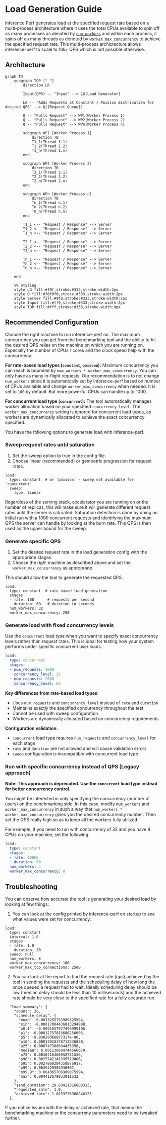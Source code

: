 # Load Generation Guide

Inference Perf generates load at the specified request rate based on a multi-process architecture where it uses the total CPUs available to spin off as many processes as denoted by [`num_workers`](CONFIG.md#load-configuration) and within each process, it spins off as many threads as denoted by [`worker_max_concurrency`](CONFIG.md#load-configuration) to achieve the specified request rate. This multi-process archictecture allows inference-perf to scale to 10k+ QPS which is not possible otherwise.

## Architecture

```mermaid
graph TD
    subgraph TOP [" "]
        direction LR
        
        Input(QPS) -- "Input" --> LG[Load Generator]
        
        LG -- "Adds Requests at Constant / Poisson distribution for desired QPS" --> Q([Request Queue])
        
        Q -- "Pulls Request" --> WP1(Worker Process 1)
        Q -- "Pulls Request" --> WP2(Worker Process 2)
        Q -- "Pulls Request" --> WPn(Worker Process n)

        subgraph WP1 [Worker Process 1]
            direction TB
            T1_1(Thread 1.1)
            T1_2(Thread 1.2)
            T1_n(Thread 1.n)
        end

        subgraph WP2 [Worker Process 2]
            direction TB
            T2_1(Thread 2.1)
            T2_2(Thread 2.2)
            T2_n(Thread 2.n)
        end
        
        subgraph WPn [Worker Process n]
            direction TB
            Tn_1(Thread n.1)
            Tn_2(Thread n.2)
            Tn_n(Thread n.n)
        end

        T1_1 <-- "Request / Response" --> Server
        T1_2 <-- "Request / Response" --> Server
        T1_n <-- "Request / Response" --> Server
        
        T2_1 <-- "Request / Response" --> Server
        T2_2 <-- "Request / Response" --> Server
        T2_n <-- "Request / Response" --> Server
        
        Tn_1 <-- "Request / Response" --> Server
        Tn_2 <-- "Request / Response" --> Server
        Tn_n <-- "Request / Response" --> Server

    end

    %% Styling
    style LG fill:#f9f,stroke:#333,stroke-width:2px
    style Q fill:#f0f0f0,stroke:#333,stroke-width:2px
    style Server fill:#9f9,stroke:#333,stroke-width:2px
    style Input fill:#ff9,stroke:#333,stroke-width:2px
    style TOP fill:#fff,stroke:#333,stroke-width:0px
```

## Recommended Configuration

Choose the right machine to run inference-perf on. The maximum concurrency you can get from the benchmarking tool and the ability to hit the desired QPS relies on the machine on which you are running on. Especially the number of CPUs / cores and the clock speed help with the concurrency. 

**For rate-based load types (`constant`, `poisson`):**
Maximum concurrency you can reach is bounded by `num_workers * worker_max_concurrency`. You can only have as many in-flight requests. Our recommendation is to not change `num_workers` since it is automatically set by inference-perf based on number of CPUs available and change `worker_max_concurrency` when needed. It is set to `100` by default. But more powerful CPUs can handle up to 1000.

**For concurrent load type (`concurrent`):**
The tool automatically manages worker allocation based on your specified `concurrency_level`. The `worker_max_concurrency` setting is ignored for concurrent load types, as workers are dynamically allocated to achieve the exact concurrency specified.

You have the following options to generate load with inference-perf.

### Sweep request rates until saturation

1. Set the sweep option to true in the config file.
2. Choose linear (recommended) or gemoetric progression for request rates.

```
load:
  type: constant  # or 'poisson' - sweep not available for 'concurrent'
  sweep:
    type: linear
```

Regardless of the serving stack, accelerator you are running on or the number of replicas, this will make sure it will generate different request rates until the server is saturated. Saturation detection is done by doing an initial run with a 1000 concurrent requests and identifying the maximum QPS the server can handle by looking at the burn rate. This QPS is then used as the upper bound for the sweep.

### Generate specific QPS

1. Set the desired request rate in the load generation config with the appropriate stages.
2. Choose the right machine as described above and set the `worker_max_concurrency` as appropriate.

This should allow the tool to generate the requested QPS.

```
load:
  type: constant  # rate-based load generation
  stages:
  - rate: 100      # requests per second
    duration: 60   # duration in seconds
  num_workers: 32
  worker_max_concurrency: 250
```

### Generate load with fixed concurrency levels

Use the `concurrent` load type when you want to specify exact concurrency levels rather than request rates. This is ideal for testing how your system performs under specific concurrent user loads.

```yaml
load:
  type: concurrent
  stages:
  - num_requests: 1000
    concurrency_level: 32
  - num_requests: 2000
    concurrency_level: 64
```

**Key differences from rate-based load types:**
- Uses `num_requests` and `concurrency_level` instead of `rate` and `duration`
- Maintains exactly the specified concurrency throughout the test
- Cannot be used with sweep configuration
- Workers are dynamically allocated based on concurrency requirements

**Configuration validation:**
- `concurrent` load type requires `num_requests` and `concurrency_level` for each stage
- `rate` and `duration` are not allowed and will cause validation errors
- `sweep` configuration is incompatible with concurrent load type

### Run with specific concurrency instead of QPS (Legacy approach)

**Note: This approach is deprecated. Use the `concurrent` load type instead for better concurrency control.**

You might be interested in only specifying the concurrency (number of users) on the benchmarking side. In this case, modify `num_workers` and `worker_max_concurrency` in such a way that `num_workers * worker_max_concurrency` gives you the desired concurrency number. Then set the QPS really high so as to keep all the workers fully utilized.

For example, if you need to run with concurrency of 32 and you have 4 CPUs on your machine, set the following:
```yaml
load:
  type: constant
  stages:
  - rate: 10000
    duration: 60
  num_workers: 4
  worker_max_concurrency: 8
```

## Troubleshooting

You can observe how accurate the tool is generating your desired load by looking at few things:

1. You can look at the config printed by inference-perf on startup to see what values were set for concurrency.

```
load:
  type: constant
  interval: 1.0
  stages:
  - rate: 1.0
    duration: 30
  sweep: null
  num_workers: 8
  worker_max_concurrency: 100
  worker_max_tcp_connections: 2500
```

2. You can look at the report to find the request rate (qps) achieved by the tool in sending the requests and the scheduling delay of how long the once queued a request had to wait. Ideally scheduling delay should be low (median delay should be less than 10 milliseconds) and the achieved rate should be very close to the specified rate for a fully accurate run.

```
  "load_summary": {
    "count": 30,
    "schedule_delay": {
      "mean": 0.0013255793989325564,
      "min": -0.00017004436813294888,
      "p0.1": -0.0001657977499999106,
      "p1": -0.00012757818680256605,
      "p5": -9.93020366877317e-06,
      "p10": 0.00017018378712236888,
      "p25": 0.000747388694435358,
      "median": 0.001130684744566679,
      "p75": 0.0018416460952721536,
      "p90": 0.0025742141995579006,
      "p95": 0.0027860384550876917,
      "p99": 0.0039429504936561,
      "p99.9": 0.004365706989075994,
      "max": 0.004412679933011532
    },
    "send_duration": 29.60411316808313,
    "requested_rate": 1.0,
    "achieved_rate": 1.0133726968840155
  },
```

If you notice issues with the delay or achieved rate, that means the benchmarking machine or the concurreny parameters need to be tweaked further.